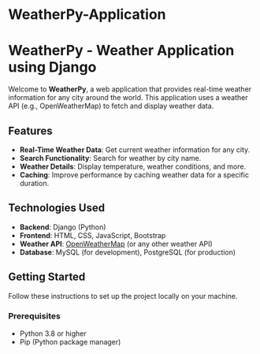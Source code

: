 # WeatherPy-Application
# WeatherPy - Weather Application using Django

Welcome to **WeatherPy**, a  web application that provides real-time weather information for any city around the world. This application uses a weather API (e.g., OpenWeatherMap) to fetch and display weather data.

## Features

- **Real-Time Weather Data**: Get current weather information for any city.
- **Search Functionality**: Search for weather by city name.
- **Weather Details**: Display temperature, weather conditions, and more.
- **Caching**: Improve performance by caching weather data for a specific duration.

## Technologies Used

- **Backend**: Django (Python)
- **Frontend**: HTML, CSS, JavaScript, Bootstrap
- **Weather API**: [OpenWeatherMap](https://openweathermap.org/api) (or any other weather API)
- **Database**: MySQL (for development), PostgreSQL (for production)

## Getting Started

Follow these instructions to set up the project locally on your machine.

### Prerequisites

- Python 3.8 or higher
- Pip (Python package manager)
